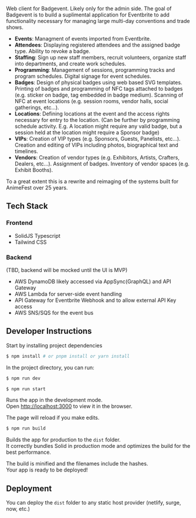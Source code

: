 Web client for Badgevent. Likely only for the admin side. The goal of Badgevent is to build a suplimental application for Eventbrite to add functionality necessary for managing large multi-day conventions and trade shows.

- **Events**: Managment of events imported from Eventbrite.
- **Attendees**: Displaying registered attendees and the assigned badge type. Ability to revoke a badge.
- **Staffing**: Sign up new staff members, recruit volunteers, organize staff into departments, and create work schedules.
- **Programming**: Management of sessions, programming tracks and program schedules. Digital signage for event schedules.
- **Badges**: Design of physical badges using web based SVG templates. Printing of badges and programming of NFC tags attached to badges (e.g. sticker on badge, tag embedded in badge medium). Scanning of NFC at event locations (e.g. session rooms, vendor halls, social gatherings, etc...).
- **Locations**: Defining locations at the event and the access rights necessary for entry to the location. (Can be further by programming schedule activity. E.g. A location might require any valid badge, but a session held at the location might require a Sponsor badge)
- **VIPs**: Creation of VIP types (e.g. Sponsors, Guests, Panelists, etc...). Creation and editing of VIPs including photos, biographical text and timelines.
- **Vendors**: Creation of vendor types (e.g. Exhibitors, Artists, Crafters, Dealers, etc...). Assignment of badges. Inventory of vendor spaces (e.g. Exhibit Booths).

To a great extent this is a rewrite and reimaging of the systems built for AnimeFest over 25 years.

## Tech Stack

### Frontend

- SolidJS Typescript
- Tailwind CSS

### Backend

(TBD, backend will be mocked until the UI is MVP)

- AWS DynamoDB likely accessed via AppSync(GraphQL) and API Gateway
- AWS Lambda for server-side event handling
- API Gateway for Eventbrite Webhook and to allow external API Key access
- AWS SNS/SQS for the event bus

## Developer Instructions

Start by installing project dependencies

```bash
$ npm install # or pnpm install or yarn install
```

In the project directory, you can run:

```bash
$ npm run dev
```

```bash
$ npm run start
```

Runs the app in the development mode.<br>
Open [http://localhost:3000](http://localhost:3000) to view it in the browser.

The page will reload if you make edits.<br>

```bash
$ npm run build
```

Builds the app for production to the `dist` folder.<br>
It correctly bundles Solid in production mode and optimizes the build for the best performance.

The build is minified and the filenames include the hashes.<br>
Your app is ready to be deployed!

## Deployment

You can deploy the `dist` folder to any static host provider (netlify, surge, now, etc.)
